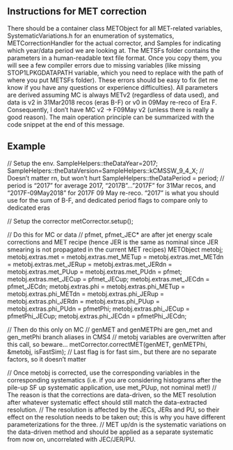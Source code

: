 ## Instructions for MET correction

There should be a container class METObject for all MET-related variables, SystematicVariations.h for an enumeration of systematics, METCorrectionHandler for 
the actual corrector, and Samples for indicating which year/data period we are looking at. The METSFs folder contains the parameters in a human-readable text file format.
Once you copy them, you will see a few compiler errors due to missing variables (like missing STOP1LPKGDATAPATH variable, which you need to replace with the 
path of where you put METSFs folder). These errors should be easy to fix (let me know if you have any questions or experience difficulties).
All parameters are derived assuming MC is always METv2 (regardless of data used), and data is v2 in 31Mar2018 recos (eras B-F) or v0 in 09May re-reco of Era F. 
Consequently, I don’t have MC v2 -> F09May v2 (unless there is really a good reason).
The main operation principle can be summarized with the code snippet at the end of this message.


## Example

// Setup the env.
SampleHelpers::theDataYear=2017;
SampleHelpers::theDataVersion=SampleHelpers::kCMSSW_9_4_X; // Doesn’t matter rn, but won’t hurt
SampleHelpers::theDataPeriod = period; // period is “2017” for average 2017, “2017B”…”2017F” for 31Mar recos, and “2017F-09May2018” for 2017F 09 May re-reco. “2017” is what you should use for the sum of B-F, and dedicated period flags to compare only to dedicated eras
 
// Setup the corrector
metCorrector.setup();
 
// Do this for MC or data
// pfmet, pfmet_JEC* are after jet energy scale corrections and MET recipe (hence JER is the same as nominal since JER smearing is not propagated in the current MET recipes)
      METObject metobj;
      metobj.extras.met
        = metobj.extras.met_METup = metobj.extras.met_METdn
        = metobj.extras.met_JERup = metobj.extras.met_JERdn
        = metobj.extras.met_PUup = metobj.extras.met_PUdn
        = pfmet;
      metobj.extras.met_JECup = pfmet_JECup;
      metobj.extras.met_JECdn = pfmet_JECdn;
      metobj.extras.phi
        = metobj.extras.phi_METup = metobj.extras.phi_METdn
        = metobj.extras.phi_JERup = metobj.extras.phi_JERdn
        = metobj.extras.phi_PUup = metobj.extras.phi_PUdn
        = pfmetPhi;
      metobj.extras.phi_JECup = pfmetPhi_JECup;
      metobj.extras.phi_JECdn = pfmetPhi_JECdn;
 
// Then do this only on MC
// genMET and genMETPhi are gen_met and gen_metPhi branch aliases in CMS4
// metobj variables are overwritten after this call, so beware…
metCorrector.correctMET(genMET, genMETPhi, &metobj, isFastSim); // Last flag is for fast sim., but there are no separate factors, so it doesn’t matter
 
// Once metobj is corrected, use the corresponding variables in the corresponding systematics (i.e. if you are considering histograms after the pile-up SF up systematic application, use met_PUup, not nominal met!)
// The reason is that the corrections are data-driven, so the MET resolution after whatever systematic effect should still match the data-extracted resolution.
// The resolution is affected by the JECs, JERs and PU, so their effect on the resolution needs to be taken out; this is why you have different parameterizations for the three.
// MET up/dn is the systematic variations on the data-driven method and should be applied as a separate systematic from now on, uncorrelated with JEC/JER/PU.
